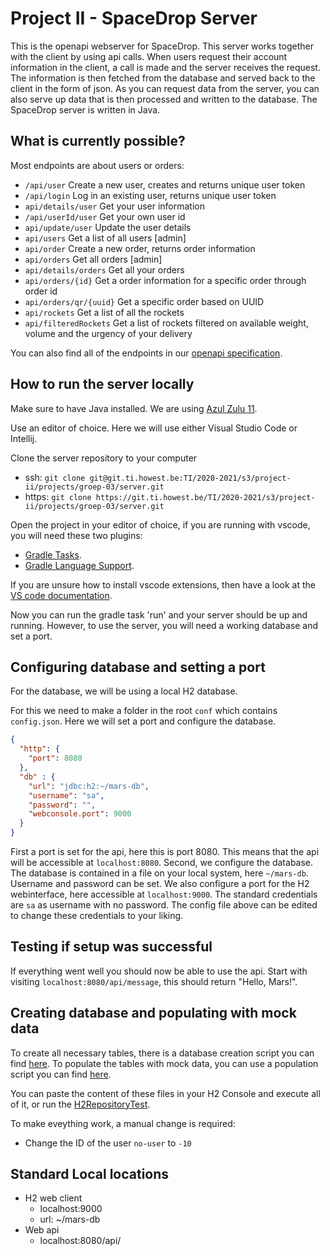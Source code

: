 # Project II - SpaceDrop Server
This is the openapi webserver for SpaceDrop. This server works together with the client by using api calls. When users request their account information in the client, a call is made and the server receives the request. The information is then fetched from the database and served back to the client in the form of json. As you can request data from the server, you can also serve up data that is then processed and written to the database. The SpaceDrop server is written in Java. 

## What is currently possible?
Most endpoints are about users or orders:
- `/api/user` Create a new user, creates and returns unique user token
- `/api/login` Log in an existing user, returns unique user token
- `api/details/user` Get your user information
- `/api/userId/user` Get your own user id
- `api/update/user` Update the user details
- `api/users` Get a list of all users [admin]
- `api/order` Create a new order, returns order information
- `api/orders` Get all orders [admin]
- `api/details/orders` Get all your orders
- `api/orders/{id}` Get a order information for a specific order through order id
- `api/orders/qr/{uuid}` Get a specific order based on UUID
- `api/rockets` Get a list of all the rockets
- `api/filteredRockets` Get a list of rockets filtered on available weight, volume and the urgency of your delivery

You can also find all of the endpoints in our [openapi specification](https://git.ti.howest.be/TI/2020-2021/s3/project-ii/openapi/-/blob/master/openapi-group-03.yaml).

## How to run the server locally
Make sure to have Java installed. We are using [Azul Zulu 11](https://www.azul.com/downloads/zulu-community/?package=jdk).

Use an editor of choice. Here we will use either Visual Studio Code or Intellij.

Clone the server repository to your computer
- ssh: `git clone git@git.ti.howest.be:TI/2020-2021/s3/project-ii/projects/groep-03/server.git`
- https: `git clone https://git.ti.howest.be/TI/2020-2021/s3/project-ii/projects/groep-03/server.git`

Open the project in your editor of choice, if you are running with vscode, you will need these two plugins:
- [Gradle Tasks](https://marketplace.visualstudio.com/items?itemName=richardwillis.vscode-gradle).
- [Gradle Language Support](https://marketplace.visualstudio.com/items?itemName=naco-siren.gradle-language).

If you are unsure how to install vscode extensions, then have a look at the [VS code documentation](https://code.visualstudio.com/docs/editor/extension-gallery).

Now you can run the gradle task 'run' and your server should be up and running. 
However, to use the server, you will need a working database and set a port.

## Configuring database and setting a port
For the database, we will be using a local H2 database.

For this we need to make a folder in the root `conf` which contains `config.json`. Here we will set a port and configure the database.
```json
{
  "http": {
    "port": 8080
  },
  "db" : {
    "url": "jdbc:h2:~/mars-db",
    "username": "sa",
    "password": "",
    "webconsole.port": 9000
  }
}
```

First a port is set for the api, here this is port 8080. This means that the api will be accessible at `localhost:8080`.
Second, we configure the database. The database is contained in a file on your local system, here `~/mars-db`. Username and password can be set. We also configure a port for the H2 webinterface, here accessible at `localhost:9000`. The standard credentials are `sa` as username with no password. The config file above can be edited to change these credentials to your liking.


## Testing if setup was successful
If everything went well you should now be able to use the api. Start with visiting `localhost:8080/api/message`, this should return "Hello, Mars!".

## Creating database and populating with mock data
To create all necessary tables, there is a database creation script you can find [here](src/test/resources/testdb-create.sql).
To populate the tables with mock data, you can use a population script you can find [here](src/test/resources/testdb-populate.sql).

You can paste the content of these files in your H2 Console and execute all of it, or run the [H2RepositoryTest](src/test/java/be/howest/ti/mars/logic/data/H2RepositoryTest.java).

To make eveything work, a  manual change is required:
- Change the ID of the user `no-user` to `-10`

## Standard Local locations
 - H2 web client
   - localhost:9000
   - url: ~/mars-db
 - Web api
   - localhost:8080/api/